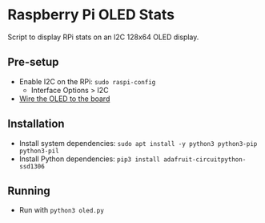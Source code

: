 # Raspberry Pi OLED Stats

Script to display RPi stats on an I2C 128x64 OLED display.

## Pre-setup

- Enable I2C on the RPi: `sudo raspi-config`
  - Interface Options > I2C
- [Wire the OLED to the board](https://learn.adafruit.com/monochrome-oled-breakouts/circuitpython-wiring)

## Installation

- Install system dependencies: `sudo apt install -y python3 python3-pip python3-pil`
- Install Python dependencies: `pip3 install adafruit-circuitpython-ssd1306`

## Running

- Run with `python3 oled.py`
